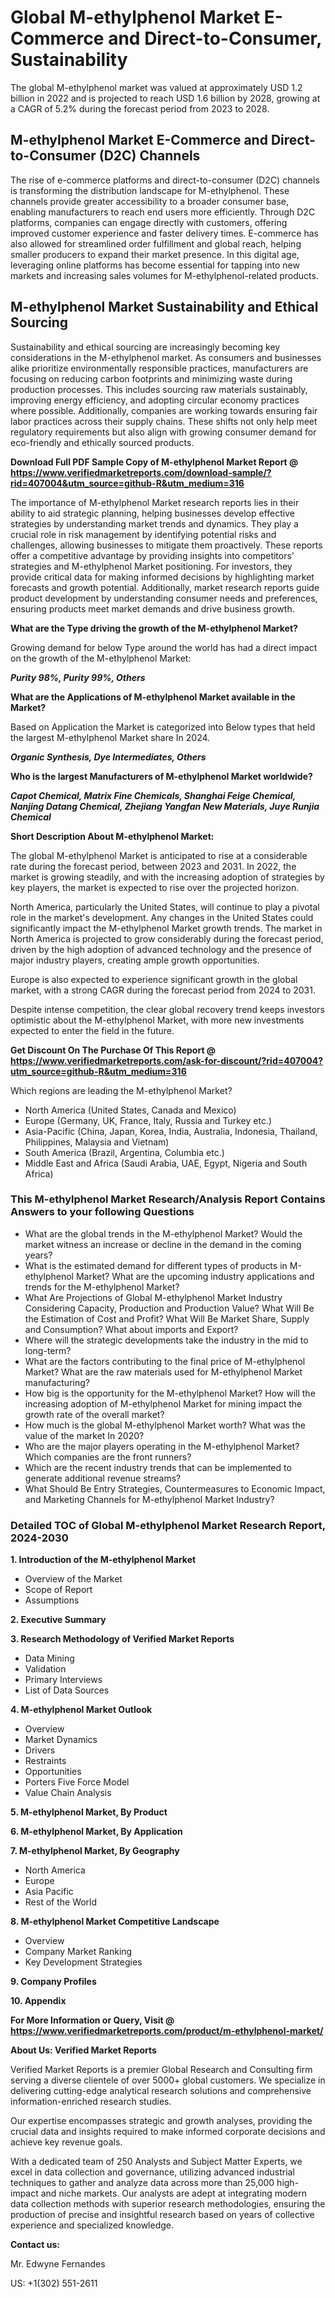 <h1>Global M-ethylphenol Market E-Commerce and Direct-to-Consumer, Sustainability</h1><p class=""><p>The global M-ethylphenol market was valued at approximately USD 1.2 billion in 2022 and is projected to reach USD 1.6 billion by 2028, growing at a CAGR of 5.2% during the forecast period from 2023 to 2028.</p><h2>M-ethylphenol Market E-Commerce and Direct-to-Consumer (D2C) Channels</h2><p>The rise of e-commerce platforms and direct-to-consumer (D2C) channels is transforming the distribution landscape for M-ethylphenol. These channels provide greater accessibility to a broader consumer base, enabling manufacturers to reach end users more efficiently. Through D2C platforms, companies can engage directly with customers, offering improved customer experience and faster delivery times. E-commerce has also allowed for streamlined order fulfillment and global reach, helping smaller producers to expand their market presence. In this digital age, leveraging online platforms has become essential for tapping into new markets and increasing sales volumes for M-ethylphenol-related products.</p><h2>M-ethylphenol Market Sustainability and Ethical Sourcing</h2><p>Sustainability and ethical sourcing are increasingly becoming key considerations in the M-ethylphenol market. As consumers and businesses alike prioritize environmentally responsible practices, manufacturers are focusing on reducing carbon footprints and minimizing waste during production processes. This includes sourcing raw materials sustainably, improving energy efficiency, and adopting circular economy practices where possible. Additionally, companies are working towards ensuring fair labor practices across their supply chains. These shifts not only help meet regulatory requirements but also align with growing consumer demand for eco-friendly and ethically sourced products.</p></p><p class=""><strong>Download Full PDF Sample Copy of M-ethylphenol Market Report @ <a href="https://www.verifiedmarketreports.com/download-sample/?rid=407004&utm_source=github-R&utm_medium=316" target="_blank">https://www.verifiedmarketreports.com/download-sample/?rid=407004&utm_source=github-R&utm_medium=316</a></strong></p><p>The importance of&nbsp;M-ethylphenol Market research reports lies in their ability to aid strategic planning, helping businesses develop effective strategies by understanding market trends and dynamics. They play a crucial role in risk management by identifying potential risks and challenges, allowing businesses to mitigate them proactively. These reports offer a competitive advantage by providing insights into competitors' strategies and M-ethylphenol Market positioning. For investors, they provide critical data for making informed decisions by highlighting market forecasts and growth potential. Additionally, market research reports guide product development by understanding consumer needs and preferences, ensuring products meet market demands and drive business growth.</p><p><strong>What are the&nbsp;Type driving the growth of the M-ethylphenol Market?</strong></p><p id="" class="">Growing demand for below Type around the world has had a direct impact on the growth of the M-ethylphenol Market:</p><p class=""><em><strong>Purity 98%, Purity 99%, Others</strong></em></p><p class=""><strong>What are the&nbsp;Applications&nbsp;of M-ethylphenol Market available in the Market?</strong></p><p id="" class="">Based on Application the Market is categorized into Below types that held the largest M-ethylphenol Market share In 2024.</p><p class=""><em><strong>Organic Synthesis, Dye Intermediates, Others</strong></em></p><p class=""><strong>Who is the largest Manufacturers of M-ethylphenol Market worldwide?</strong></p><p><em><strong>Capot Chemical, Matrix Fine Chemicals, Shanghai Feige Chemical, Nanjing Datang Chemical, Zhejiang Yangfan New Materials, Juye Runjia Chemical</strong></em></p><p id="" class=""><strong>Short Description About M-ethylphenol Market:</strong></p><p>The global M-ethylphenol Market is anticipated to rise at a considerable rate during the forecast period, between 2023 and 2031. In 2022, the market is growing steadily, and with the increasing adoption of strategies by key players, the market is expected to rise over the projected horizon.</p><p>North America, particularly the United States, will continue to play a pivotal role in the market's development. Any changes in the United States could significantly impact the M-ethylphenol Market growth trends. The market in North America is projected to grow considerably during the forecast period, driven by the high adoption of advanced technology and the presence of major industry players, creating ample growth opportunities.</p><p>Europe is also expected to experience significant growth in the global market, with a strong CAGR during the forecast period from 2024 to 2031.</p><p>Despite intense competition, the clear global recovery trend keeps investors optimistic about the M-ethylphenol Market, with more new investments expected to enter the field in the future.</p><p id="" class=""><strong>Get Discount On The Purchase Of This Report @ <a href="https://www.verifiedmarketreports.com/ask-for-discount/?rid=407004?utm_source=github-R&utm_medium=316" target="_blank">https://www.verifiedmarketreports.com/ask-for-discount/?rid=407004?utm_source=github-R&utm_medium=316</a></strong></p><p class="">Which regions are leading the M-ethylphenol Market?</p><ul><li>North America (United States, Canada and Mexico)</li><li>Europe (Germany, UK, France, Italy, Russia and Turkey etc.)</li><li>Asia-Pacific (China, Japan, Korea, India, Australia, Indonesia, Thailand, Philippines, Malaysia and Vietnam)</li><li>South America (Brazil, Argentina, Columbia etc.)</li><li>Middle East and Africa (Saudi Arabia, UAE, Egypt, Nigeria and South Africa)</li></ul><h3 id="" class="">This M-ethylphenol Market Research/Analysis Report Contains Answers to your following Questions</h3><ul><li>What are the global trends in the M-ethylphenol Market? Would the market witness an increase or decline in the demand in the coming years?</li><li>What is the estimated demand for different types of products in M-ethylphenol Market? What are the upcoming industry applications and trends for the M-ethylphenol Market?</li><li>What Are Projections of Global M-ethylphenol Market Industry Considering Capacity, Production and Production Value? What Will Be the Estimation of Cost and Profit? What Will Be Market Share, Supply and Consumption? What about imports and Export?</li><li>Where will the strategic developments take the industry in the mid to long-term?</li><li>What are the factors contributing to the final price of M-ethylphenol Market? What are the raw materials used for M-ethylphenol Market manufacturing?</li><li>How big is the opportunity for the M-ethylphenol Market? How will the increasing adoption of M-ethylphenol Market for mining impact the growth rate of the overall market?</li><li>How much is the global M-ethylphenol Market worth? What was the value of the market In 2020?</li><li>Who are the major players operating in the M-ethylphenol Market? Which companies are the front runners?</li><li>Which are the recent industry trends that can be implemented to generate additional revenue streams?</li><li>What Should Be Entry Strategies, Countermeasures to Economic Impact, and Marketing Channels for M-ethylphenol Market Industry?</li></ul><h3 id="" class="">Detailed TOC of Global M-ethylphenol Market Research Report, 2024-2030</h3><p id="" class=""><strong>1. Introduction of the M-ethylphenol Market</strong></p><ul><li>Overview of the Market</li><li>Scope of Report</li><li>Assumptions</li></ul><p id="" class=""><strong>2. Executive Summary</strong></p><p id="" class=""><strong>3. Research Methodology of Verified Market Reports</strong></p><ul><li>Data Mining</li><li>Validation</li><li>Primary Interviews</li><li>List of Data Sources</li></ul><p id="" class=""><strong>4. M-ethylphenol Market Outlook</strong></p><ul><li>Overview</li><li>Market Dynamics</li><li>Drivers</li><li>Restraints</li><li>Opportunities</li><li>Porters Five Force Model</li><li>Value Chain Analysis</li></ul><p id="" class=""><strong>5. M-ethylphenol Market, By Product</strong></p><p id="" class=""><strong>6. M-ethylphenol Market, By Application</strong></p><p id="" class=""><strong>7. M-ethylphenol Market, By Geography</strong></p><ul><li>North America</li><li>Europe</li><li>Asia Pacific</li><li>Rest of the World</li></ul><p id="" class=""><strong>8. M-ethylphenol Market Competitive Landscape</strong></p><ul><li>Overview</li><li>Company Market Ranking</li><li>Key Development Strategies</li></ul><p id="" class=""><strong>9. Company Profiles</strong></p><p id="" class=""><strong>10. Appendix</strong></p><p id="" class=""><strong>For More Information or Query, Visit @ <a href="https://www.verifiedmarketreports.com/product/m-ethylphenol-market/" target="_blank">https://www.verifiedmarketreports.com/product/m-ethylphenol-market/</a></strong></p><p id="" class=""><strong>About Us: Verified Market Reports</strong></p><p id="" class="">Verified Market Reports is a premier Global Research and Consulting firm serving a diverse clientele of over 5000+ global customers. We specialize in delivering cutting-edge analytical research solutions and comprehensive information-enriched research studies.</p><p id="" class="">Our expertise encompasses strategic and growth analyses, providing the crucial data and insights required to make informed corporate decisions and achieve key revenue goals.</p><p id="" class="">With a dedicated team of 250 Analysts and Subject Matter Experts, we excel in data collection and governance, utilizing advanced industrial techniques to gather and analyze data across more than 25,000 high-impact and niche markets. Our analysts are adept at integrating modern data collection methods with superior research methodologies, ensuring the production of precise and insightful research based on years of collective experience and specialized knowledge.</p><p id="" class=""><strong>Contact us:</strong></p><p id="" class="">Mr. Edwyne Fernandes</p><p id="" class="">US: +1(302) 551-2611</p>